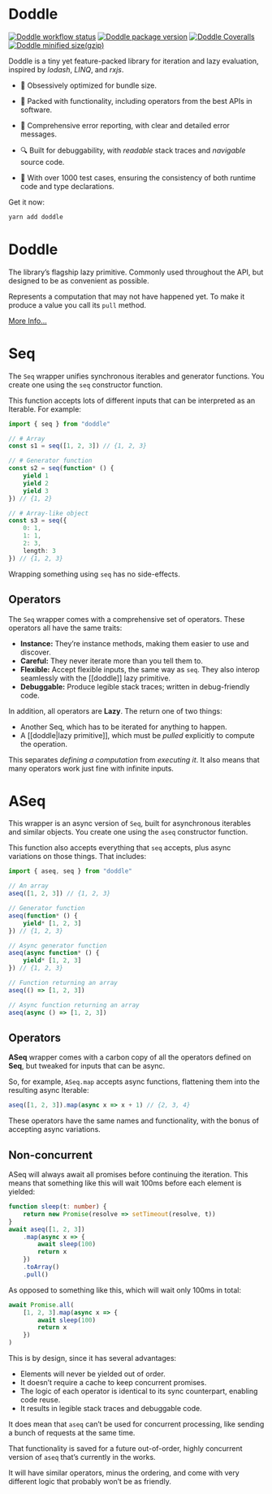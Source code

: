 # Doddle

[![Doddle workflow status](https://img.shields.io/github/actions/workflow/status/GregRos/doddle/push.yaml?style=for-the-badge)](https://github.com/GregRos/doddle/actions/workflows/push.yaml)
[![Doddle package version](https://img.shields.io/npm/v/doddle?style=for-the-badge)](https://www.npmjs.com/package/doddle)
[![Doddle Coveralls](https://img.shields.io/coverallsCoverage/github/GregRos/doddle?style=for-the-badge)](https://coveralls.io/github/GregRos/doddle?branch=master)
[![Doddle minified size(gzip)](<https://img.shields.io/bundlejs/size/doddle?exports=aseq&style=for-the-badge&label=minified%20size%20(gzip)>)](https://bundlejs.com/?q=doddle&treeshake=%5B%7Bseq%2Caseq%7D%5D)

Doddle is a tiny yet feature-packed library for iteration and lazy evaluation, inspired by _lodash_, _LINQ_, and _rxjs_.

-   🤏 Obsessively optimized for bundle size.

-   🧰 Packed with functionality, including operators from the best APIs in software.

-   📜 Comprehensive error reporting, with clear and detailed error messages.

-   🔍 Built for debuggability, with _readable_ stack traces and _navigable_ source code.

-   🧪 With over 1000 test cases, ensuring the consistency of both runtime code and type declarations.

Get it now:

```bash
yarn add doddle
```

# Doddle

The library’s flagship lazy primitive. Commonly used throughout the API, but designed to be as convenient as possible.

Represents a computation that may not have happened yet. To make it produce a value you call its `pull` method.

[More Info...](https://github.com/GregRos/doddle/doddle.md)

# Seq

The `Seq` wrapper unifies synchronous iterables and generator functions. You create one using the `seq` constructor function.

This function accepts lots of different inputs that can be interpreted as an Iterable. For example:

```ts
import { seq } from "doddle"

// # Array
const s1 = seq([1, 2, 3]) // {1, 2, 3}

// # Generator function
const s2 = seq(function* () {
    yield 1
    yield 2
    yield 3
}) // {1, 2}

// # Array-like object
const s3 = seq({
    0: 1,
    1: 1,
    2: 3,
    length: 3
}) // {1, 2, 3}
```

Wrapping something using `seq` has no side-effects.

## Operators

The `Seq` wrapper comes with a comprehensive set of operators. These operators all have the same traits:

-   **Instance:** They’re instance methods, making them easier to use and discover.
-   **Careful:** They never iterate more than you tell them to.
-   **Flexible:** Accept flexible inputs, the same way as `seq`. They also interop seamlessly with the [[doddle]] lazy primitive.
-   **Debuggable:** Produce legible stack traces; written in debug-friendly code.

In addition, all operators are **Lazy**. The return one of two things:

-   Another Seq, which has to be iterated for anything to happen.
-   A [[doddle|lazy primitive]], which must be _pulled_ explicitly to compute the operation.

This separates _defining a computation_ from _executing it_. It also means that many operators work just fine with infinite inputs.

# ASeq

This wrapper is an async version of `Seq`, built for asynchronous iterables and similar objects. You create one using the `aseq` constructor function.

This function also accepts everything that `seq` accepts, plus async variations on those things. That includes:

```ts
import { aseq, seq } from "doddle"

// An array
aseq([1, 2, 3]) // {1, 2, 3}

// Generator function
aseq(function* () {
    yield* [1, 2, 3]
}) // {1, 2, 3}

// Async generator function
aseq(async function* () {
    yield* [1, 2, 3]
}) // {1, 2, 3}

// Function returning an array
aseq(() => [1, 2, 3])

// Async function returning an array
aseq(async () => [1, 2, 3])
```

## Operators

**ASeq** wrapper comes with a carbon copy of all the operators defined on **Seq**, but tweaked for inputs that can be async.

So, for example, `ASeq.map` accepts async functions, flattening them into the resulting async Iterable:

```ts
aseq([1, 2, 3]).map(async x => x + 1) // {2, 3, 4}
```

These operators have the same names and functionality, with the bonus of accepting async variations.

## Non-concurrent

ASeq will always await all promises before continuing the iteration. This means that something like this will wait 100ms before each element is yielded:

```ts
function sleep(t: number) {
    return new Promise(resolve => setTimeout(resolve, t))
}
await aseq([1, 2, 3])
    .map(async x => {
        await sleep(100)
        return x
    })
    .toArray()
    .pull()
```

As opposed to something like this, which will wait only 100ms in total:

```ts
await Promise.all(
    [1, 2, 3].map(async x => {
        await sleep(100)
        return x
    })
)
```

This is by design, since it has several advantages:

-   Elements will never be yielded out of order.
-   It doesn’t require a cache to keep concurrent promises.
-   The logic of each operator is identical to its sync counterpart, enabling code reuse.
-   It results in legible stack traces and debuggable code.

It does mean that `aseq` can’t be used for concurrent processing, like sending a bunch of requests at the same time.

That functionality is saved for a future out-of-order, highly concurrent version of `aseq` that’s currently in the works.

It will have similar operators, minus the ordering, and come with very different logic that probably won’t be as friendly.
